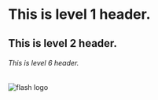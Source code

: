 # This is level 1 header.
## This is level 2 header.
###### This is level 6 header.
![flash logo](https://github.com/Exp-Communicate-Using-Markdown-Cohort-1/series-communicate-using-markdown-FluteKing/assets/142489499/41ee262c-ef30-44da-94f8-e3ba5043c36d)

